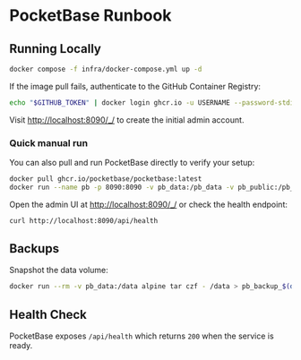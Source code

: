 # PocketBase Runbook

## Running Locally

```bash
docker compose -f infra/docker-compose.yml up -d
```

If the image pull fails, authenticate to the GitHub Container Registry:

```bash
echo "$GITHUB_TOKEN" | docker login ghcr.io -u USERNAME --password-stdin
```

Visit [http://localhost:8090/\_/](http://localhost:8090/_/) to create the initial admin account.

### Quick manual run

You can also pull and run PocketBase directly to verify your setup:

```bash
docker pull ghcr.io/pocketbase/pocketbase:latest
docker run --name pb -p 8090:8090 -v pb_data:/pb_data -v pb_public:/pb_public ghcr.io/pocketbase/pocketbase:latest serve --http 0.0.0.0:8090
```

Open the admin UI at [http://localhost:8090/\_/](http://localhost:8090/_/) or check the health endpoint:

```bash
curl http://localhost:8090/api/health
```

## Backups

Snapshot the data volume:

```bash
docker run --rm -v pb_data:/data alpine tar czf - /data > pb_backup_$(date +%F).tgz
```

## Health Check

PocketBase exposes `/api/health` which returns `200` when the service is ready.
